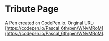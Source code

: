 # Tribute Page

A Pen created on CodePen.io. Original URL: [https://codepen.io/Pascal_6th/pen/WNvMRoM](https://codepen.io/Pascal_6th/pen/WNvMRoM).


